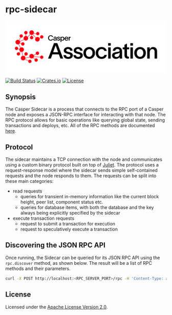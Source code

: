 # rpc-sidecar

[![LOGO](https://raw.githubusercontent.com/casper-network/casper-node/master/images/casper-association-logo-primary.svg)](https://casper.network/)

[![Build Status](https://drone-auto-casper-network.casperlabs.io/api/badges/casper-network/casper-node/status.svg?branch=dev)](http://drone-auto-casper-network.casperlabs.io/casper-network/casper-node)
[![Crates.io](https://img.shields.io/crates/v/casper-rpc-sidecar)](https://crates.io/crates/casper-rpc-sidecar)
[![License](https://img.shields.io/badge/license-Apache-blue)](https://github.com/CasperLabs/casper-node/blob/master/LICENSE)

## Synopsis

The Casper Sidecar is a process that connects to the RPC port of a Casper node and exposes a JSON-RPC interface for interacting with that node. The RPC protocol allows for basic operations like querying global state, sending transactions and deploys, etc. All of the RPC methods are documented [here](https://docs.casper.network/developers/json-rpc/).

## Protocol
The sidecar maintains a TCP connection with the node and communicates using a custom binary protocol built on top of [Juliet](https://github.com/casper-network/juliet). The protocol uses a request-response model where the sidecar sends simple self-contained requests and the node responds to them. The requests can be split into these main categories:
- read requests
    - queries for transient in-memory information like the 
      current block height, peer list, component status etc.
    - queries for database items, with both the database and the key 
      always being explicitly specified by the sidecar
- execute transaction requests
    - request to submit a transaction for execution
    - request to speculatively execute a transaction 

## Discovering the JSON RPC API

Once running, the Sidecar can be queried for its JSON RPC API using the `rpc.discover` method, as shown below. The result will be a list of RPC methods and their parameters.

```bash
curl -X POST http://localhost:<RPC_SERVER_PORT>/rpc -H 'Content-Type: application/json' -d '{"jsonrpc": "2.0", "method": "rpc.discover", "id": 1}'
```

## License

Licensed under the [Apache License Version 2.0](https://github.com/casper-network/casper-node/blob/master/LICENSE).
